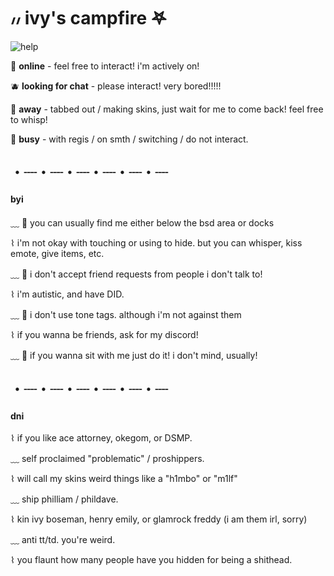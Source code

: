 
# ៸៸ ivy's campfire 𖤐

![help](https://media.discordapp.net/attachments/754019126875389961/865445705865887774/image1.png)

🍏 **online** - feel free to interact! i'm actively on!

🫐 **looking for chat** - please interact! very bored!!!!!

🍋 **away** - tabbed out / making skins, just wait for me to come back! feel free to whisp!

🍎 **busy** - with regis / on smth / switching / do not interact.

## ・┈・┈・┈・┈・┈・┈

#### byi 

﹏ 🍒 you can usually find me either below the bsd area or docks

⌇  i'm not okay with touching or using to hide. but you can whisper, kiss emote, give items, etc.

﹏ 🍉 i don't accept friend requests from people i don't talk to!

⌇  i'm autistic, and have DID.

﹏ 🍒 i don't use tone tags. although i'm not against them

⌇  if you wanna be friends, ask for my discord!

﹏ 🍉 if you wanna sit with me just do it! i don't mind, usually!

## ・┈・┈・┈・┈・┈・┈

#### dni

⌇ if you like ace attorney, okegom, or DSMP. 

﹏ self proclaimed "problematic" / proshippers.

⌇ will call my skins weird things like a "h1mbo" or "m1lf"

﹏ ship philliam / phildave.

⌇ kin ivy boseman, henry emily, or glamrock freddy
(i am them irl, sorry)

﹏ anti tt/td. you're weird.

⌇ you flaunt how many people have you hidden for being a shithead.
